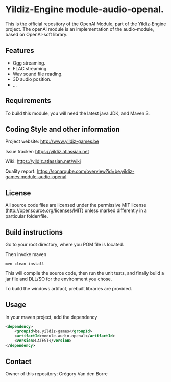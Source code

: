 # Yildiz-Engine module-audio-openal.

This is the official repository of the OpenAl Module, part of the Yildiz-Engine project.
The openAl module is an implementation of the audio-module, based on OpenAl-soft library.

## Features

* Ogg streaming.
* FLAC streaming.
* Wav sound file reading.
* 3D audio position.
* ...

## Requirements

To build this module, you will need the latest java JDK, and Maven 3.

## Coding Style and other information

Project website:
http://www.yildiz-games.be

Issue tracker:
https://yildiz.atlassian.net

Wiki:
https://yildiz.atlassian.net/wiki

Quality report:
https://sonarqube.com/overview?id=be.yildiz-games:module-audio-openal

## License

All source code files are licensed under the permissive MIT license
(http://opensource.org/licenses/MIT) unless marked differently in a particular folder/file.

## Build instructions

Go to your root directory, where you POM file is located.

Then invoke maven

	mvn clean install
	


This will compile the source code, then run the unit tests, and finally build a jar file and DLL/SO for the environment you chose.

	
To build the windows artifact, prebuilt libraries are provided.

## Usage

In your maven project, add the dependency

```xml
<dependency>
    <groupId>be.yildiz-games</groupId>
    <artifactId>module-audio-openal</artifactId>
    <version>LATEST</version>
</dependency>
```

## Contact
Owner of this repository: Grégory Van den Borre
